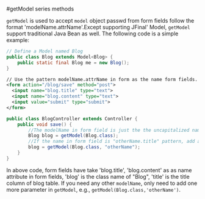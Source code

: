 #getModel series methods

`getModel` is used to accept `model` object passwd from form fields follow the format 'modelName.attrName'.Except supporting JFinal' Model, `getModel` support traditional Java Bean as well. The following code is a simple example:

```java
// Define a Model named Blog
public class Blog extends Model<Blog> {
    public static final Blog me = new Blog();
}
```

```xml
// Use the pattern modelName.attrName in form as the name form fields.
<form action="/blog/save" method="post">
  <input name="blog.title" type="text">
  <input name="blog.content" type="text">
  <input value="submit" type="submit">
</form>
```

```java
public class BlogController extends Controller {
    public void save() {
        //The modelName in form field is just the the uncapitalized name of Blog class.
        Blog blog = getModel(Blog.class);
        //If the name in form field is "otherName.title" pattern, add an extra parameter to get.
        blog = getModel(Blog.class, "otherName");
    }
}
```

In above code, form fields have take 'blog.title', 'blog.content' as as name attribute in form fields, 'blog' is the class name of "Blog", 'title' is the title column of blog table.
If you need any other `modelName`, only need to add one more parameter in `getModel`, e.g., `getModel(Blog.class,'otherName')`.
